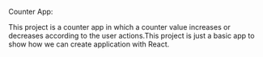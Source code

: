 Counter App:

This project is a counter app in which a counter value increases or decreases according to the user actions.This project is just a basic app to show how we can create application with React.
